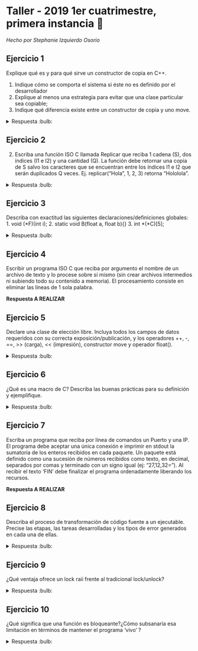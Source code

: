 # Taller - 2019 1er cuatrimestre, primera instancia :dart:
_Hecho por Stephanie Izquierdo Osorio_

## Ejercicio 1

Explique qué es y para qué sirve un constructor de copia en C++.
1. Indique cómo se comporta el sistema si éste no es definido por el desarrollador
2. Explique al menos una estrategia para evitar que una clase particular sea copiable;
3. Indique qué diferencia existe entre un constructor de copia y uno move.

<details>
<summary> Respuesta :bulb:</b></summary>

En C++ por defecto todos los pasajes de los objetos son por copia, es decir que literalmente duplica la informacion/bits de lo pasado al constructor.

1. Si un objeto no tiene implementado por el desarrolador el constructor por copia, se le asigna uno por default. En caso de que se haya borrado explicitamente el constructor por copia, el objeto deja de ser copiable.

2. Para evitar que una clase en particular sea copiable:
    1. Se puede borrar explicitamente el constructor por copia y el de asignacion.
        ```C++
            Foo (const Foo &bar) = delete;
            Foo& operator= (const Foo &bar) = delete;
        ```
        Y así en caso de se intente copiar, al momento de compilar el programa dará error.
    2. Otra forma seria declarar pero no definir ni el constructor por copia ni el operador asignación y hacerlos privados. El intento fallido de copia se detecta en tiempo de compilación y linkeo.

3. En un constructor tipo move se cambia el origen del elemento es decir que se cambia el ownership de el. Lo que hace es mover los punteros/ referencias que se encuentran dentro de la instancia recibida por parametro y esta instancia deja de apuntar a esas referencias. Entonces de esta forma no hay una copia.

</details>

## Ejercicio 2

2) Escriba una función ISO C llamada Replicar que reciba 1 cadena (S), dos índices (I1 e I2) y una cantidad (Q). La función debe retornar una copia de S salvo los caracteres que se encuentran entre los índices I1 e I2 que serán duplicados Q veces.
Ej. replicar(“Hola”, 1, 2, 3) retorna “Hololola”.

<details>
<summary> Respuesta :bulb:</b></summary>

```C
char* replicar (const char* S, size_t I1, size_t I2, size_t Q){
    if (I1 < strlen(S) || I2 < strlen(S) || Q <= 0)
        fprintf(stderr, "Error Replicar: Parametros incorrectos");

    size_t largo_nuevo = (strlen(S)-(I2-I1+1))+((I2-I1+1)*Q);

    char* nuevo_string = malloc(sizeof(char)*largo_nuevo);
    if (!nuevo_string)
        fprintf(stderr, "Error Replicar: No se pudo crear nuevo string");
    int pos = 0;
    for (int i = 0; i < strlen(S); i++){
        if (i < I1 || i > I2){
            nuevo_string[pos] = S[i];
            pos++;
        } else{
            while (Q > 0) {
                for (int j = i; j <=I2; j++) {
                        nuevo_string[pos] = S[j];
                        pos ++;               
                }
                Q--;
            }
        }
    }
    return nuevo_string;
}

```
**ESTO ESTA MAL:**
```C
char* replicar (const char* S, size_t I1, size_t I2, size_t Q){
    if (I1 < strlen(S) || I2 < strlen(S) || Q <= 0)
        fprintf(stderr, "Error Replicar: Parametros incorrectos");

    size_t largo_nuevo = (strlen(S)-(I2-I1+1))+((I2-I1+1)*Q);

    char* nuevo_string = malloc(sizeof(char)*largo_nuevo);
    if (!nuevo_string)
        fprintf(stderr, "Error Replicar: No se pudo crear nuevo string");
    /* char aux[I2-I1+1]; ESTO NO FUNCIONA YA QUE NO SE PUEDE MODIFICAR AUX!!!!
    int aux_contador = 0;
    int pos_copiar = I1;
    for (int i = 0; i < strlen(S); i ++) {
        if (i < I1){
            nuevo_string[i] = S[i];    
        } elseif (i >= I1 && i <= I2) {
            aux[aux_contador] = S[i]; //PODRIA HACER UN STRCPY O UN STRCAT
            aux_contador++;
            if (i == I2) {
                while (Q > 0) {
                    nuevo_string[pos_copiar]= aux;
                    pos_copiar =+ (I2-I1+1);
                    Q--;
                }
            }
        } else {
            nuevo_string[pos_copiar] = S[i];
            pos_copiar++
        }
    }
    */
}
```
_Reflexion_: si bien la primera tiene alta complejidad por los for/while, la prefiero antes que la segunda ya que para arreglar la segunda deberia hacer otro malloc para hacerlo mas simple.

</details>

## Ejercicio 3

Describa con exactitud las siguientes declaraciones/definiciones globales:
    1. void (*F)(int i);
    2. static void B(float a, float b){}
    3. int *(*C)[5];

<details>
<summary> Respuesta :bulb:</b></summary>

1. Puntero a funcion que recibe un int y no retorna nada, es void.
2. Una funcion B que recibe dos parametros tipo float. Es una funcion que no reotrna nada y es estatica osea que es de alcance local.
3. `int *(*C)[5];`
    1. (*C) C es un puntero, si hago el nombramiento (*C)==X tengo que
    2. `int* X [5]`: X apunta a int, y veo que son 5 de esos, entonces X es un array de 5 punteros a int
    3. Entonces volviendo al original obtengo que C es un puntero a un arreglo de 5 punteros a int

</details>

## Ejercicio 4

Escribir un programa ISO C que reciba por argumento el nombre de un archivo de texto y lo
procese sobre sí mismo (sin crear archivos intermedios ni subiendo todo su contenido a
memoria). El procesamiento consiste en eliminar las líneas de 1 sola palabra.

**Respuesta A REALIZAR**


## Ejercicio 5

Declare una clase de elección libre. Incluya todos los campos de datos requeridos con su
correcta exposición/publicación, y los operadores ++, -, ==, >> (carga), << (impresión),
constructor move y operador float().

<details>
<summary> Respuesta :bulb:</b></summary>

```C
class Fraccion{
    private:
        int numerador;
        int denominador;
    public:
        Fraccion(int numerador, int denominador);
        Fraccion(const Fraccion & otro); //Constructor por copia
        Fraccion(Fraccion && otro); //Constructor por Movimiento
        Fraccion& operator=(const Fraccion& otro); //asignacion por copia
        Fraccion& operator=(const Fraccion&& otro); //asignacion por movimiento

        Fraccion& operator++();
        Fraccion operator+(const Fraccion% otro) const;
        Fraccion operator-(const Fraccion& otro) const;
        std::istream& operator>>(std::istream & in, Fraccion& fraccion);
        std::ostream& operator<<(std::ostream & out, const Fraccion& fraccion);
        operator float() const;
        void simplificacion();
}
```
</details>

## Ejercicio 6

¿Qué es una macro de C? Describa las buenas prácticas para su definición y ejemplifique.

<details>
<summary> Respuesta :bulb:</b></summary>

Una macro es un 'alias' de una porcion de codigo. Al momento del preprocesamiento en compilación, en donde se haya invocado la macro, se sustituira con el codigo de ella. Las macros son capaces de realizar decisiones logicas o expresiones matemáticas. Se recomienda encerrar los parametros de una macro entre parentesis porque si se le pasa una expresion como parametro, al expandir la macro se podria formar una expresion erronea, como por ejemplo:

```C
#define CUBE_WRONG(a) a*a*a         //ESTA MACRO NO CUMPLE CON LAS BUENAS PRACTICAS
#define CUBE_RIGHT(a) (a)*(a)*(a)

CUBE_WRONG(5+1) = 5+1*5+1*5+1
CUBE_RIGHT(5+1) = (5+1)*(5+1)*(5+1)
```

</details>

## Ejercicio 7
Escriba un programa que reciba por línea de comandos un Puerto y una IP. El programa
debe aceptar una única conexión e imprimir en stdout la sumatoria de los enteros recibidos
en cada paquete. Un paquete está definido como una sucesión de números recibidos como
texto, en decimal, separados por comas y terminado con un signo igual (ej: “27,12,32=”). Al
recibir el texto ‘FIN’ debe finalizar el programa ordenadamente liberando los recursos.

**Respuesta A REALIZAR**

## Ejercicio 8

Describa el proceso de transformación de código fuente a un ejecutable. Precise las etapas,
las tareas desarrolladas y los tipos de error generados en cada una de ellas.

<details>
<summary> Respuesta :bulb:</b></summary>

</details>

## Ejercicio 9

¿Qué ventaja ofrece un lock raii frente al tradicional lock/unlock?

<details>
<summary> Respuesta :bulb:</b></summary>

La ventaja más apreciable es que al ser raii, el mutex se libera por si solo cuando este sale de scope.

</details>

## Ejercicio 10

¿Qué significa que una función es bloqueante?¿Cómo subsanaría esa limitación en términos
de mantener el programa ‘vivo’ ?

<details>
<summary> Respuesta :bulb:</b></summary>

Cuando una funcion es bloqueante significa que se queda "esperando" a obtener un resultado y no puede hacer nada mientras no lo ibtenga. Para subsanar esto se pueden utilizar hilos, de forma tal que un hilo este esperando y otro siga haciendo cosas.

</details>
